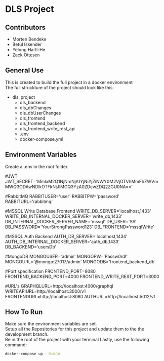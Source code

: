 # DLS Project

## Contributors

- Morten Bendeke
- Betül Iskender
- Yelong Hartl-He
- Zack Ottesen

## General Use

This is created to build the full project in a docker environment <br>
The full struckture of the project should look like this:<br>
- dls_project
  - dls_backend
  - dls_dbChanges
  - dls_dbUserChanges
  - dls_frontend
  - dls_frontend_backend
  - dls_frontend_write_rest_api
  - .env
  - docker-compose.yml


## Environment Variables

Create a .env in the root folder.

#JWT
JWT_SECRET='MmIxM2Q1NjNmNjA1YjNiYjZiNWY0M2VjOTVhMmFhZWVmMWQ3ODAwNDlkOTFkNjJlMGQ3YzA0ZDcwZDQ2ZGU0NA=='

#RabbitMQ
RABBITUSER='user'
RABBITPW='password'
RABBITURL='rabbitmq'


#MSSQL Write Database Frontend
WRITE_DB_SERVER='localhost,1433'
WRITE_DB_INTERNAL_DOCKER_SERVER='write_db,1433'
DB_INTERNAL_DOCKER_SERVER_NAME='mssql'
DB_USER='SA'
DB_PASSWORD='YourStrongPassword123'
DB_FRONTEND='mssqlWrite'

#MSSQL Auth Backend
AUTH_DB_SERVER='localhost,1434'
AUTH_DB_INTERNAL_DOCKER_SERVER='auth_db,1433'
DB_BACKEND='usersDb'

#MongoDB
MONGOUSER='admin'
MONGOPW='Passw0rd!'
MONGOURL='@mongo:27017/admin'
MONGODB='frontend_backend_db'

#Port specification
FRONTEND_PORT=8080
FRONTEND_BACKEND_PORT=4000
FRONTEND_WRITE_REST_PORT=3000

#URL's
GRAPHQLURL=http://localhost:4000/graphql
WRITEAPIURL=http://localhost:3000/v1
FRONTENDURL=http://localhost:8080
AUTHURL=http://localhost:5012/v1

## How To Run

Make sure the environment variables are set.<br>
Setup all the Repositories for this project and update them to the the development branch.<br>
Be in the root of the project with your terminal
Lastly, use the following command:

```bash
docker-compose up --build
```

